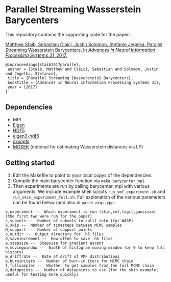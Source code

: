 # Parallel Streaming Wasserstein Barycenters
This repository contains the supporting code for the paper:

[Matthew Staib, Sebastian Claici, Justin Solomon, Stefanie Jegelka. Parallel Streaming Wasserstein Barycenters. In _Advances in Neural Information Processing Systems 31_, 2017.](https://arxiv.org/abs/1705.07443)

```
@inproceedings{staib2017parallel,
 author = {Staib, Matthew and Claici, Sebastian and Solomon, Justin and Jegelka, Stefanie},
 title = {Parallel Streaming {Wasserstein} Barycenters},
 booktitle = {Advances in Neural Information Processing Systems 31},
 year = {2017}
}
```

## Dependencies
* MPI
* [Eigen](http://eigen.tuxfamily.org/)
* [HDF5](https://support.hdfgroup.org/HDF5/)
* [eigen3-hdf5](https://github.com/garrison/eigen3-hdf5)
* [cxxopts](https://github.com/jarro2783/cxxopts)
* [MOSEK](https://www.mosek.com/) (optional for estimating Wasserstein distances via LP)

## Getting started
1. Edit the Makefile to point to your local copys of the dependencies.
2. Compile the main barycenter function via `make barycenter_mpi`.
3. Then experiments are run by calling barycenter_mpi with various arguments. We include example shell scripts `run_vmf_experiment.sh` and `run_skin_experiment_full.sh`. Full explanation of the various parameters can be found below (and also in `parse_args.cpp`:
```i,iters --  Number of iterations to run each thread
e,experiment --  Which experiment to run (skin,vmf,logit,gaussian) (the first two were run for the paper)
s,subsets --  Number of subsets to split into (for WASP)
k,skip --  Number of timesteps between MCMC samples
N,support --  Number of support points
o,outdir --  Output directory for .h5 files
d,saveincrement --  How often to save .h5 files
a,stepsize --  Stepsize for gradient ascent
w,movingwindow --  Width of histogram moving window (or 0 to keep full history)
m,driftrate --  Rate of drift of VMF distributions
b,burniniters --  Number of burn-in iters for MCMC chain
f,fullsampler --  Whether to get samples from the full MCMC chain
p,datapoints --  Number of datapoints to use (for the skin example; useful for testing more quickly)
```
